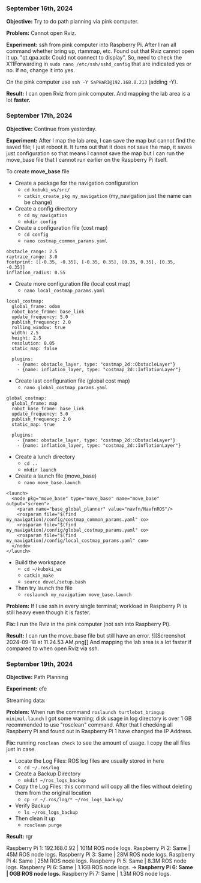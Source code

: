
### September 16th, 2024

**Objective:** Try to do path planning via pink computer. 

**Problem:** Cannot open Rviz.

**Experiment:** ssh from pink computer into Raspberry Pi. After I ran all command whether bring up, rtammap, etc. Found out that Rviz cannot open it up. "qt.qpa.xcb: Could not connect to display". So, need to check the X11Forwarding in `sudo nano /etc/ssh/sshd_config` that are indicated yes or no. If no, change it into yes.

On the pink computer use `ssh -Y SaPHaRI@192.168.0.213` (adding -Y).

**Result:** I can open Rviz from pink computer. And mapping the lab area is a lot **faster.**


### September 17th, 2024

**Objective:** Continue from yesterday.

**Experiment:** After I map the lab area, I can save the map but cannot find the saved file; I just reboot it. It turns out that it does not save the map, it saves just configuration so that means I cannot save the map but I can run the move_base file that I cannot run earlier on the Raspberry Pi itself.

To create **move_base** file
- Create a package for the navigation configuration
	- `cd kobuki_ws/src/`
	- `catkin_create_pkg my_navigation` (my_navigation just the name can be change)
- Create a config directory
	- `cd my_navigation`
	- `mkdir config`
- Create a configuration file (cost map)
	- `cd config`
	- `nano costmap_common_params.yaml`
```
obstacle_range: 2.5
raytrace_range: 3.0
footprint: [[-0.35, -0.35], [-0.35, 0.35], [0.35, 0.35], [0.35, -0.35]]
inflation_radius: 0.55
```
- Create more configuration file (local cost map)
	- `nano local_costmap_params.yaml`
```
local_costmap:
  global_frame: odom
  robot_base_frame: base_link
  update_frequency: 5.0
  publish_frequency: 2.0
  rolling_window: true
  width: 2.5
  height: 2.5
  resolution: 0.05
  static_map: false
  
  plugins:
    - {name: obstacle_layer, type: "costmap_2d::ObstacleLayer"}
    - {name: inflation_layer, type: "costmap_2d::InflationLayer"}
```
- Create last configuration file (global cost map)
	- `nano global_costmap_params.yaml`
```
global_costmap:
  global_frame: map
  robot_base_frame: base_link
  update_frequency: 5.0
  publish_frequency: 2.0
  static_map: true
  
  plugins:
    - {name: obstacle_layer, type: "costmap_2d::ObstacleLayer"}
    - {name: inflation_layer, type: "costmap_2d::InflationLayer"}
```
- Create a lunch directory
	- `cd ..`
	- `mkdir launch`
- Create a launch file (move_base)
	- `nano move_base.launch`
```
<launch>
  <node pkg="move_base" type="move_base" name="move_base" output="screen">
    <param name="base_global_planner" value="navfn/NavfnROS"/>
    <rosparam file="$(find my_navigation)/config/costmap_common_params.yaml" co>
    <rosparam file="$(find my_navigation)/config/global_costmap_params.yaml" co>
    <rosparam file="$(find my_navigation)/config/local_costmap_params.yaml" com>
  </node>
</launch>
```
- Build the workspace
	- `cd ~/kuboki_ws`
	- `catkin_make`
	- `source devel/setup.bash`
- Then try launch the file
	- `roslaunch my_navigation move_base.launch`

**Problem:** If I use ssh in every single terminal; workload in Raspberry Pi is still heavy even though it is faster.

**Fix:** I run the Rviz in the pink computer (not ssh into Raspberry Pi).

**Result:** I can run the move_base file but still have an error.
![[Screenshot 2024-09-18 at 11.24.53 AM.png]]
And mapping the lab area is a lot faster if compared to when open Rviz via ssh. 


### September 19th, 2024

**Objective:** Path Planning

**Experiment:** efe

Streaming data:

**Problem:** When run the command `roslaunch turtlebot_bringup minimal.launch` I got some warning; disk usage in log directory is over 1 GB recommended to use "rosclean" command. After that I checking all Raspberry Pi and found out in Raspberry Pi 1 have changed the IP Address.

**Fix:** running `rosclean check` to see the amount of usage. I copy the all files just in case.
- Locate the Log Files: ROS log files are usually stored in here
	- `cd ~/.ros/log`
- Create a Backup Directory
	- `mkdif ~/ros_logs_backup`
- Copy the Log Files: this command will copy all the files without deleting them from the original location
	- `cp -r ~/.ros/log/* ~/ros_logs_backup/`
- Verify Backup
	- `ls ~/ros_logs_backup`
- Then clean it up
	- `rosclean purge`

**Result:** rgr

Raspberry Pi 1: 192.168.0.92 | 101M ROS node logs.
Raspberry Pi 2: Same | 45M ROS node logs.
Raspberry Pi 3: Same | 28M ROS node logs.
Raspberry Pi 4: Same | 25M ROS node logs.
Raspberry Pi 5: Same | 8.3M ROS node logs.
Raspberry Pi 6: Same | 1.1GB ROS node logs. -> **Raspberry Pi 6: Same | 0GB ROS node logs.**
Raspberry Pi 7: Same | 1.3M ROS node logs.